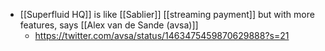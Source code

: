 - [[Superfluid HQ]] is like [[Sablier]] [[streaming payment]] but with more features, says [[Alex van de Sande (avsa)]]
    - https://twitter.com/avsa/status/1463475459870629888?s=21
